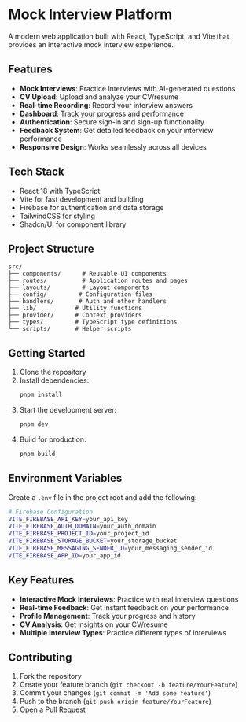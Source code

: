 # Mock Interview Platform

A modern web application built with React, TypeScript, and Vite that provides an interactive mock interview experience.

## Features

- **Mock Interviews**: Practice interviews with AI-generated questions
- **CV Upload**: Upload and analyze your CV/resume
- **Real-time Recording**: Record your interview answers
- **Dashboard**: Track your progress and performance
- **Authentication**: Secure sign-in and sign-up functionality
- **Feedback System**: Get detailed feedback on your interview performance
- **Responsive Design**: Works seamlessly across all devices

## Tech Stack

- React 18 with TypeScript
- Vite for fast development and building
- Firebase for authentication and data storage
- TailwindCSS for styling
- Shadcn/UI for component library

## Project Structure

```
src/
├── components/      # Reusable UI components
├── routes/          # Application routes and pages
├── layouts/         # Layout components
├── config/         # Configuration files
├── handlers/       # Auth and other handlers
├── lib/           # Utility functions
├── provider/      # Context providers
├── types/         # TypeScript type definitions
└── scripts/       # Helper scripts
```

## Getting Started

1. Clone the repository
2. Install dependencies:
   ```bash
   pnpm install
   ```
3. Start the development server:
   ```bash
   pnpm dev
   ```
4. Build for production:
   ```bash
   pnpm build
   ```

## Environment Variables

Create a `.env` file in the project root and add the following:

```bash
# Firebase Configuration
VITE_FIREBASE_API_KEY=your_api_key
VITE_FIREBASE_AUTH_DOMAIN=your_auth_domain
VITE_FIREBASE_PROJECT_ID=your_project_id
VITE_FIREBASE_STORAGE_BUCKET=your_storage_bucket
VITE_FIREBASE_MESSAGING_SENDER_ID=your_messaging_sender_id
VITE_FIREBASE_APP_ID=your_app_id
```

## Key Features

- **Interactive Mock Interviews**: Practice with real interview questions
- **Real-time Feedback**: Get instant feedback on your performance
- **Profile Management**: Track your progress and history
- **CV Analysis**: Get insights on your CV/resume
- **Multiple Interview Types**: Practice different types of interviews

## Contributing

1. Fork the repository
2. Create your feature branch (`git checkout -b feature/YourFeature`)
3. Commit your changes (`git commit -m 'Add some feature'`)
4. Push to the branch (`git push origin feature/YourFeature`)
5. Open a Pull Request

